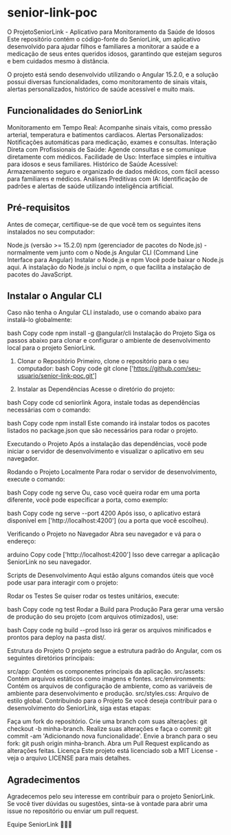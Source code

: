 
# senior-link-poc

O ProjetoSeniorLink - Aplicativo para Monitoramento da Saúde de Idosos
Este repositório contém o código-fonte do SeniorLink, um aplicativo desenvolvido para ajudar filhos e familiares a monitorar a saúde e a medicação de seus entes queridos idosos, garantindo que estejam seguros e bem cuidados mesmo à distância.

O projeto está sendo desenvolvido utilizando o Angular 15.2.0, e a solução possui diversas funcionalidades, como monitoramento de sinais vitais, alertas personalizados, histórico de saúde acessível e muito mais.

## Funcionalidades do SeniorLink

Monitoramento em Tempo Real: Acompanhe sinais vitais, como pressão arterial, temperatura e batimentos cardíacos.
Alertas Personalizados: Notificações automáticas para medicação, exames e consultas.
Interação Direta com Profissionais de Saúde: Agende consultas e se comunique diretamente com médicos.
Facilidade de Uso: Interface simples e intuitiva para idosos e seus familiares.
Histórico de Saúde Acessível: Armazenamento seguro e organizado de dados médicos, com fácil acesso para familiares e médicos.
Análises Preditivas com IA: Identificação de padrões e alertas de saúde utilizando inteligência artificial.

## Pré-requisitos
Antes de começar, certifique-se de que você tem os seguintes itens instalados no seu computador:

Node.js (versão >= 15.2.0)
npm (gerenciador de pacotes do Node.js) - normalmente vem junto com o Node.js
Angular CLI (Command Line Interface para Angular)
Instalar o Node.js e npm
Você pode baixar o Node.js aqui. A instalação do Node.js inclui o npm, o que facilita a instalação de pacotes do JavaScript.

## Instalar o Angular CLI
Caso não tenha o Angular CLI instalado, use o comando abaixo para instalá-lo globalmente:

bash
Copy code
npm install -g @angular/cli
Instalação do Projeto
Siga os passos abaixo para clonar e configurar o ambiente de desenvolvimento local para o projeto SeniorLink.

1. Clonar o Repositório
Primeiro, clone o repositório para o seu computador: bash
Copy code git clone ['https://github.com/seu-usuario/senior-link-poc.git']

2. Instalar as Dependências
Acesse o diretório do projeto:

bash
Copy code
cd seniorlink
Agora, instale todas as dependências necessárias com o comando:

bash
Copy code
npm install
Este comando irá instalar todos os pacotes listados no package.json que são necessários para rodar o projeto.

Executando o Projeto
Após a instalação das dependências, você pode iniciar o servidor de desenvolvimento e visualizar o aplicativo em seu navegador.

Rodando o Projeto Localmente
Para rodar o servidor de desenvolvimento, execute o comando:

bash
Copy code
ng serve
Ou, caso você queira rodar em uma porta diferente, você pode especificar a porta, como exemplo:

bash
Copy code
ng serve --port 4200
Após isso, o aplicativo estará disponível em ['http://localhost:4200'] (ou a porta que você escolheu).

Verificando o Projeto no Navegador
Abra seu navegador e vá para o endereço:

arduino
Copy code
['http://localhost:4200']
Isso deve carregar a aplicação SeniorLink no seu navegador.

Scripts de Desenvolvimento
Aqui estão alguns comandos úteis que você pode usar para interagir com o projeto:

Rodar os Testes
Se quiser rodar os testes unitários, execute:

bash
Copy code
ng test
Rodar a Build para Produção
Para gerar uma versão de produção do seu projeto (com arquivos otimizados), use:

bash
Copy code
ng build --prod
Isso irá gerar os arquivos minificados e prontos para deploy na pasta dist/.

Estrutura do Projeto
O projeto segue a estrutura padrão do Angular, com os seguintes diretórios principais:

src/app: Contém os componentes principais da aplicação.
src/assets: Contém arquivos estáticos como imagens e fontes.
src/environments: Contém os arquivos de configuração de ambiente, como as variáveis de ambiente para desenvolvimento e produção.
src/styles.css: Arquivo de estilo global.
Contribuindo para o Projeto
Se você deseja contribuir para o desenvolvimento do SeniorLink, siga estas etapas:

Faça um fork do repositório.
Crie uma branch com suas alterações: git checkout -b minha-branch.
Realize suas alterações e faça o commit: git commit -am 'Adicionando nova funcionalidade'.
Envie a branch para o seu fork: git push origin minha-branch.
Abra um Pull Request explicando as alterações feitas.
Licença
Este projeto está licenciado sob a MIT License - veja o arquivo LICENSE para mais detalhes.

## Agradecimentos
Agradecemos pelo seu interesse em contribuir para o projeto SeniorLink. Se você tiver dúvidas ou sugestões, sinta-se à vontade para abrir uma issue no repositório ou enviar um pull request.

Equipe SeniorLink 🧑‍⚕️👵
